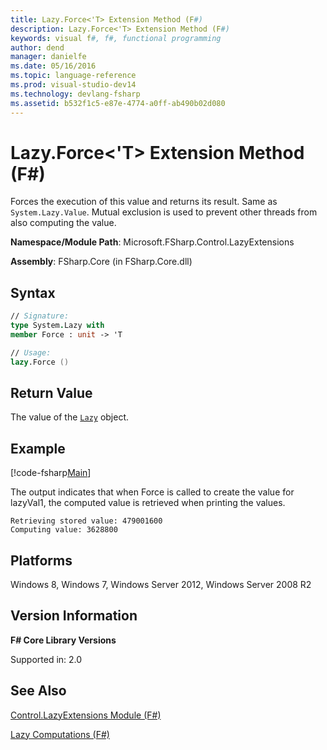 ```yaml
---
title: Lazy.Force<'T> Extension Method (F#)
description: Lazy.Force<'T> Extension Method (F#)
keywords: visual f#, f#, functional programming
author: dend
manager: danielfe
ms.date: 05/16/2016
ms.topic: language-reference
ms.prod: visual-studio-dev14
ms.technology: devlang-fsharp
ms.assetid: b532f1c5-e87e-4774-a0ff-ab490b02d080 
---
```


# Lazy.Force<'T> Extension Method (F#)

Forces the execution of this value and returns its result. Same as `System.Lazy.Value`. Mutual exclusion is used to prevent other threads from also computing the value.

**Namespace/Module Path**: Microsoft.FSharp.Control.LazyExtensions

**Assembly**: FSharp.Core (in FSharp.Core.dll)


## Syntax

```fsharp
// Signature:
type System.Lazy with
member Force : unit -> 'T

// Usage:
lazy.Force ()
```

## Return Value

The value of the [`Lazy`](https://msdn.microsoft.com/library/b29d0af5-6efb-4a55-a278-2662a4ecc489) object.

## Example

[!code-fsharp[Main](~/samples/snippets/fsharp/core-lib-2/snippet13.fs)]

The output indicates that when Force is called to create the value for lazyVal1, the computed value is retrieved when printing the values.

```
Retrieving stored value: 479001600
Computing value: 3628800
```

## Platforms
Windows 8, Windows 7, Windows Server 2012, Windows Server 2008 R2

## Version Information
**F# Core Library Versions**

Supported in: 2.0

## See Also
[Control.LazyExtensions Module &#40;F&#35;&#41;](Control.LazyExtensions-Module-%5BFSharp%5D.md)

[Lazy Computations &#40;F&#35;&#41;](../../language-reference/lazy-expressions.md)